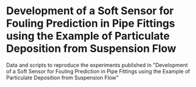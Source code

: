 # Development of a Soft Sensor for Fouling Prediction in Pipe Fittings using the Example of Particulate Deposition from Suspension Flow
Data and scripts to reproduce the experiments published in "Development of a Soft Sensor for Fouling Prediction in Pipe Fittings using the Example of Particulate Deposition from Suspension Flow"
